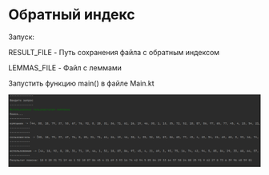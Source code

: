 # Обратный индекс

Запуск:

RESULT_FILE - Путь сохранения файла с обратным индексом

LEMMAS_FILE - Файл с леммами

Запустить функцию main() в файле Main.kt

![](img.png)